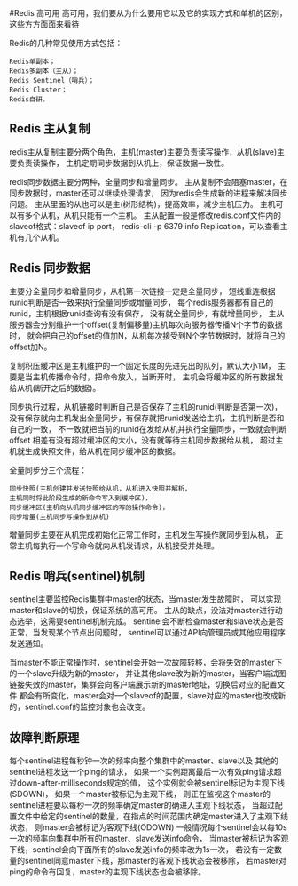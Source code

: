 #Redis 高可用
高可用，我们要从为什么要用它以及它的实现方式和单机的区别，这些方方面面来看待

Redis的几种常见使用方式包括：
    
    Redis单副本；
    Redis多副本（主从）；
    Redis Sentinel（哨兵）；
    Redis Cluster；
    Redis自研。



## Redis 主从复制
redis主从复制主要分两个角色，主机(master)主要负责读写操作，从机(slave)主要负责读操作，
主机定期同步数据到从机上，保证数据一致性。

redis同步数据主要分两种，全量同步和增量同步。
主从复制不会阻塞master，在同步数据时，master还可以继续处理请求，
因为redis会生成新的进程来解决同步问题。
主从里面的从也可以是主(树形结构)，提高效率，减少主机压力。
主机可以有多个从机，从机只能有一个主机。
主从配置一般是修改redis.conf文件内的slaveof格式：slaveof ip port，
redis-cli -p 6379 info Replication，可以查看主机有几个从机。

## Redis 同步数据
主要分全量同步和增量同步，从机第一次链接一定是全量同步，
短线重连根据runid判断是否一致来执行全量同步或增量同步，
每个redis服务器都有自己的runid，主机根据runid查询有没有保存，
没有就全量同步，有就增量同步，
主从服务器会分别维护一个offset(复制偏移量)主机每次向服务器传播N个字节的数据时，
就会把自己的offset的值加N，从机每次接受到N个字节数据时，就将自己的offset加N。
	
复制积压缓冲区是主机维护的一个固定长度的先进先出的队列，默认大小1M，
主要是当主机传播命令时，把命令放入，当断开时，
主机会将缓冲区的所有数据发给从机(断开之后的数据)。
	
同步执行过程，从机链接时判断自己是否保存了主机的runid(判断是否第一次)，
没有保存就向主机发出全量同步，有保存就把runid发送给主机，主机判断是否和自己的一致，
不一致就把当前的runid在发给从机并执行全量同步，一致就会判断offset
相差有没有超过缓冲区的大小，没有就等待主机同步数据给从机，
超过主机就生成快照文件，给从机在同步缓冲区的数据。
	
全量同步分三个流程：
    
    同步快照(主机创建并发送快照给从机，从机进入快照并解析，
    主机同时将此阶段生成的新命令写入到缓冲区)，
    同步缓冲区(主机向从机同步缓冲区的写的操作命令)，
    同步增量(主机同步写操作到从机)
	
增量同步主要在从机完成初始化正常工作时，主机发生写操作就同步到从机，
正常主机每执行一个写命令就向从机发请求，从机接受并处理。

## Redis 哨兵(sentinel)机制
	
sentinel主要监控Redis集群中master的状态，当master发生故障时，
可以实现master和slave的切换，保证系统的高可用。
主从的缺点，没法对master进行动态选举，这需要sentinel机制完成。
sentinel会不断检查master和slave状态是否正常，当发现某个节点出问题时，
sentinel可以通过API向管理员或其他应用程序发送通知。
	
当master不能正常操作时，sentinel会开始一次故障转移，会将失效的master下的一个slave升级为新的master，
并让其他slave改为新的master，当客户端试图链接失效的master，集群会向客户端展示新的master地址，切换后对应的配置文件
都会有所变化，master会对一个slaveof的配置，slave对应的master也改成新的，sentinel.conf的监控对象也会改变。

## 故障判断原理
每个sentinel进程每秒钟一次的频率向整个集群中的master、slave以及
其他的sentinel进程发送一个ping的请求，
如果一个实例距离最后一次有效ping请求超过down-after-milliseconds规定的值，
这个实例就会被sentinel标记为主观下线(SDOWN)，
如果一个master被标记为主观下线，
则正在监视这个master的sentinel进程要以每秒一次的频率确定master的确进入主观下线状态，
当超过配置文件中给定的sentinel的数量，在指点的时间范围内确定master进入了主观下线状态，
则master会被标记为客观下线(ODOWN)
一般情况每个sentinel会以每10s一次的频率向集群中所有的master、slave发送info命令，
当master被标记为客观下线，sentinel会向下面所有的slave发送info的频率改为1s一次，
若没有一定数量的sentinel同意master下线，那master的客观下线状态会被移除，
若master对ping的命令有回复，master的主观下线状态也会被移除。


